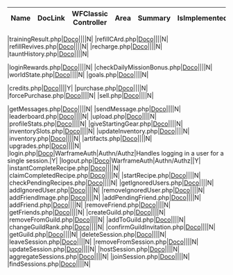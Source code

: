 | Name | DocLink | WFClassic Controller | Area | Summary | IsImplemented | 
|--|--|--|--|--|--|

|trainingResult.php|[Doco](/endpoints/trainingResult)||||N|
|refillCArd.php|[Doco](/endpoints/refillCArd)||||N|
|refillRevives.php|[Doco](/endpoints/refillRevives)||||N|
|recharge.php|[Doco](/endpoints/recharge)||||N|
|tauntHistory.php|[Doco](/endpoints/tauntHistory)||||N|



|loginRewards.php|[Doco](/endpoints/loginRewards)||||N|
|checkDailyMissionBonus.php|[Doco](/endpoints/checkDailyMissionBonus)||||N|
|worldState.php|[Doco](/endpoints/worldState)||||N|
|goals.php|[Doco](/endpoints/goals)||||N|

|credits.php|[Doco](/endpoints/credits)||||Y|
|purchase.php|[Doco](/endpoints/purchase)||||N|
|forcePurchase.php|[Doco](/endpoints/forcePurchase)||||N|
|sell.php|[Doco](/endpoints/sell)||||N|




|getMessages.php|[Doco](/endpoints/getMessages)||||N|
|sendMessage.php|[Doco](/endpoints/sendMessage)||||N|
|leaderboard.php|[Doco](/endpoints/leaderboard)||||N|
|upload.php|[Doco](/endpoints/upload)||||N|
|profileStats.php|[Doco](/endpoints/profileStats)||||N|
|giveStartingGear.php|[Doco](/endpoints/giveStartingGear)||||N|
|inventorySlots.php|[Doco](/endpoints/inventorySlots)||||N|
|updateInventory.php|[Doco](/endpoints/updateInventory)||||N|
|inventory.php|[Doco](/endpoints/inventory)||||N|
|artifacts.php|[Doco](/endpoints/artifacts)||||N|
|upgrades.php|[Doco](/endpoints/upgrades)||||N|
|login.php|[Doco](/endpoints/login)|WarframeAuth|Authn/Authz|Handles logging in a user for a single session.|Y|
|logout.php|[Doco](/endpoints/logout)|WarframeAuth|Authn/Authz||Y|
|instantCompleteRecipe.php|[Doco](/endpoints/instantCompleteRecipe)||||N|
|claimCompletedRecipe.php|[Doco](/endpoints/claimCompletedRecipe)||||N|
|startRecipe.php|[Doco](/endpoints/startRecipe)||||N|
|checkPendingRecipes.php|[Doco](/endpoints/checkPendingRecipes)||||N|
|getIgnoredUsers.php|[Doco](/endpoints/getIgnoredUsers)||||N|
|addIgnoredUser.php|[Doco](/endpoints/addIgnoredUser)||||N|
|removeIgnoredUser.php|[Doco](/endpoints/removeIgnoredUser)||||N|
|addFriendImage.php|[Doco](/endpoints/addFriendImage)||||N|
|addPendingFriend.php|[Doco](/endpoints/addPendingFriend)||||N|
|addFriend.php|[Doco](/endpoints/addFriend)||||N|
|removeFriend.php|[Doco](/endpoints/removeFriend)||||N|
|getFriends.php|[Doco](/endpoints/getFriends)||||N|
|createGuild.php|[Doco](/endpoints/createGuild)||||N|
|removeFromGuild.php|[Doco](/endpoints/removeFromGuild)||||N|
|addToGuild.php|[Doco](/endpoints/addToGuild)||||N|
|changeGuildRank.php|[Doco](/endpoints/changeGuildRank)||||N|
|confirmGuildInvitation.php|[Doco](/endpoints/confirmGuildInvitation)||||N|
|getGuild.php|[Doco](/endpoints/getGuild)||||N|
|deleteSession.php|[Doco](/endpoints/deleteSession)||||N|
|leaveSession.php|[Doco](/endpoints/leaveSession)||||N|
|removeFromSession.php|[Doco](/endpoints/removeFromSession)||||N|
|updateSession.php|[Doco](/endpoints/updateSession)||||N|
|hostSession.php|[Doco](/endpoints/hostSession)||||N|
|aggregateSessions.php|[Doco](/endpoints/aggregateSessions)||||N|
|joinSession.php|[Doco](/endpoints/joinSession)||||N|
|findSessions.php|[Doco](/endpoints/findSessions)||||N|